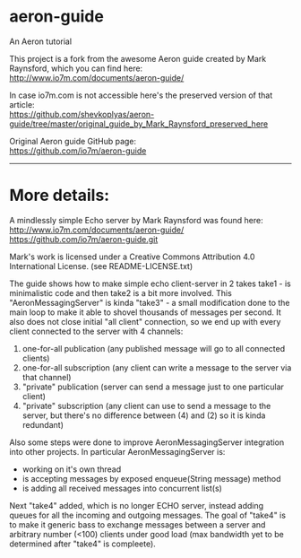 # aeron-guide
An Aeron tutorial

This project is a fork from the awesome Aeron guide created by Mark Raynsford, which you can find here: <br>
http://www.io7m.com/documents/aeron-guide/

In case io7m.com is not accessible here's the preserved version of that article: <br>
https://github.com/shevkoplyas/aeron-guide/tree/master/original_guide_by_Mark_Raynsford_preserved_here

Original Aeron guide GitHub page: <br>
https://github.com/io7m/aeron-guide

--------------------------------------------
# More details:

A mindlessly simple Echo server by Mark Raynsford was found here:
 http://www.io7m.com/documents/aeron-guide/
 https://github.com/io7m/aeron-guide.git
 
Mark's work is licensed under a Creative Commons Attribution 4.0 International License. (see README-LICENSE.txt)
 
 The guide shows how to make simple echo client-server in 2 takes
 take1 - is minimalistic code and then take2 is a bit more involved.
 This "AeronMessagingServer" is kinda "take3" - a small modification
 done to the main loop to make it able to shovel thousands of messages
 per second. It also does not close initial "all client" connection,
 so we end up with every client connected to the server with 4 channels:
   1) one-for-all publication (any published message will go to all connected clients)
   2) one-for-all subscription (any client can write a message to the server via that channel)
   3) "private" publication (server can send a message just to one particular client)
   4) "private" subscription (any client can use to send a message to the server, but there's  no difference between (4) and (2) so it is kinda redundant)
 
 Also some steps were done to improve AeronMessagingServer integration into
 other projects. In particular AeronMessagingServer is:
   - working on it's own thread
   - is accepting messages by exposed enqueue(String message) method
   - is adding all received messages into concurrent list(s)

 Next "take4" added, which is no longer ECHO server, instead adding queues for all the incoming and outgoing messages.
 The goal of "take4" is to make it generic bass to exchange messages between a server and arbitrary number (<100) clients
 under good load (max bandwidth yet to be determined after "take4" is compleete).
 